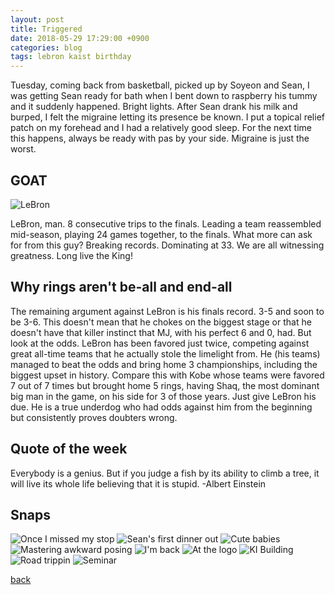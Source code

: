 ```yaml
---
layout: post
title: Triggered
date: 2018-05-29 17:29:00 +0900
categories: blog
tags: lebron kaist birthday
---
```


Tuesday, coming back from basketball, picked up by Soyeon and Sean, I was getting Sean ready for bath when I bent down to raspberry his tummy and it suddenly happened. Bright lights. After Sean drank his milk and burped, I felt the migraine letting its presence be known. I put a topical relief patch on my forehead and I had a relatively good sleep. For the next time this happens, always be ready with pas by your side. Migraine is just the worst.

## GOAT

![](/assets/img/1805/20180530-lebron.jpg "LeBron")

LeBron, man. 8 consecutive trips to the finals. Leading a team reassembled mid-season, playing 24 games together, to the finals. What more can ask for from this guy? Breaking records. Dominating at 33. We are all witnessing greatness. Long live the King!

## Why rings aren't be-all and end-all

The remaining argument against LeBron is his finals record. 3-5 and soon to be 3-6. This doesn't mean that he chokes on the biggest stage or that he doesn't have that killer instinct that MJ, with his perfect 6 and 0, had. But look at the odds. LeBron has been favored just twice, competing against great all-time teams that he actually stole the limelight from. He (his teams) managed to beat the odds and bring home 3 championships, including the biggest upset in history. Compare this with Kobe whose teams were favored 7 out of 7 times but brought home 5 rings, having Shaq, the most dominant big man in the game, on his side for 3 of those years. Just give LeBron his due. He is a true underdog who had odds against him from the beginning but consistently proves doubters wrong.

## Quote of the week

Everybody is a genius. But if you judge a fish by its ability to climb a tree, it will live its whole life believing that it is stupid.
-Albert Einstein

## Snaps

![](/assets/img/1805/20180530-anyang.jpg "Once I missed my stop")
![](/assets/img/1805/20180530-birthdaydinner.jpg "Sean's first dinner out")
![](/assets/img/1805/20180530-cutesae.jpg "Cute babies")
![](/assets/img/1805/20180530-flyingbaby.jpg "Mastering awkward posing")
![](/assets/img/1806/20180601-kaist.jpg "I'm back")
![](/assets/img/1806/20180601-kaistlogo.jpg "At the logo")
![](/assets/img/1806/20180601-ki.jpg "KI Building")
![](/assets/img/1806/20180601-roadtrip.jpg "Road trippin")
![](/assets/img/1806/20180601-speaker.jpg "Seminar")

[back](/blog)
